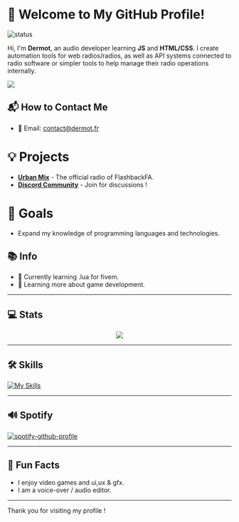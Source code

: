 # 👋 Welcome to My GitHub Profile!



![status](https://img.shields.io/badge/status-up-brightgreen)

Hi, I'm **Dermot**, an audio developer learning **JS** and **HTML/CSS**. I create automation tools for web radios/radios, as well as API systems connected to radio software or simpler tools to help manage their radio operations internally.

<a href="https://discord.com/users/1346609447136399472"><img src="https://lanyard.cnrad.dev/api/1346609447136399472?theme=dark" /></a>


## 📬 How to Contact Me

- 📧 Email: [contact@dermot.fr ](mailto:contact@dermot.fr)

# 💡 Projects

- [**Urban Mix**](https://urbanmixradio.com) - The official radio of FlashbackFA.
- [**Discord Community**](https://discord.gg/z4phSkEzTf) - Join for discussions !



# 🎯 Goals

- Expand my knowledge of programming languages and technologies.



## 📚 Info
- 🔭 Currently learning .lua for fivem.
- 🌱 Learning more about game development.

---

## 💻 Stats

<p align="center">
<a href="https://github.com/anuraghazra/github-readme-stats"> 
    <img src="https://github-readme-stats.vercel.app/api?username=dermotamx&&show_icons=true&theme=radical"/>
</a>
</p>

---

## 🛠️ Skills

[![My Skills](https://skillicons.dev/icons?i=html,css,figma,js,ps,ae,au,discordjs,cloudflare,docker,github,ai,vercel)](https://skillicons.dev)

---

## 🔊 Spotify

[![spotify-github-profile](https://spotify-github-profile.kittinanx.com/api/view?uid=317gca7wk6gvpoqdwktppf6dxaaq&cover_image=true&theme=default&show_offline=false&background_color=121212&interchange=false&bar_color_cover=false)](https://github.com/kittinan/spotify-github-profile)

---

## 🎉 Fun Facts

- I enjoy video games and ui,ux & gfx.
- I am a voice-over / audio editor.

---

Thank you for visiting my profile !
